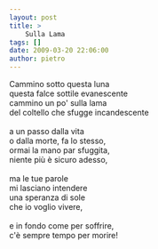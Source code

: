 ```yaml
---
layout: post
title: >
    Sulla Lama
tags: []
date: 2009-03-20 22:06:00
author: pietro
---
```

Cammino sotto questa luna<br/>questa falce sottile evanescente<br/>cammino un po' sulla lama<br/>del coltello che sfugge incandescente<br/><br/>a un passo dalla vita<br/>o dalla morte, fa lo stesso,<br/>ormai la mano par sfuggita,<br/>niente più è sicuro adesso,<br/><br/>ma le tue parole<br/>mi lasciano intendere<br/>una speranza di sole<br/>che io voglio vivere,<br/><br/>e in fondo come per soffrire,<br/>c'è sempre tempo per morire!

